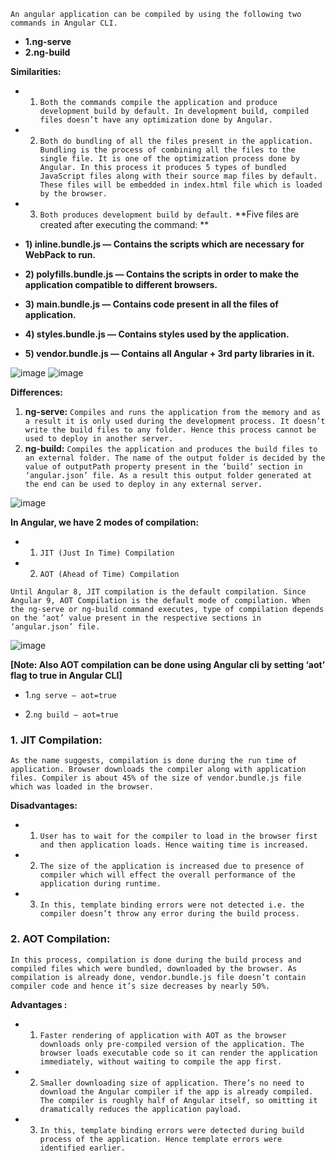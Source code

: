 `An angular application can be compiled by using the following two commands in Angular CLI.`
- **1.ng-serve**
- **2.ng-build**

**Similarities:**

- 1. `Both the commands compile the application and produce development build by default. In development build, compiled files doesn’t have any optimization done by Angular.`
- 2. `Both do bundling of all the files present in the application. Bundling is the process of combining all the files to the single file. It is one of the optimization process done by Angular. In this process it produces 5 types of bundled JavaScript files along with their source map files by default. These files will be embedded in index.html file which is loaded by the browser.`
- 3. `Both produces development build by default.`
**Five files are created after executing the command: **

- **1) inline.bundle.js — Contains the scripts which are necessary for WebPack to run.**
- **2) polyfills.bundle.js — Contains the scripts in order to make the application compatible to different browsers.**
- **3) main.bundle.js — Contains code present in all the files of application.**
- **4) styles.bundle.js — Contains styles used by the application.**
- **5) vendor.bundle.js — Contains all Angular + 3rd party libraries in it.**

![image](https://user-images.githubusercontent.com/53125546/183726994-3419c597-d4e5-430c-bc61-0799a93917a2.png)
![image](https://user-images.githubusercontent.com/53125546/183727064-c62a8d95-64cc-4260-8f90-cd8ea0b6ab82.png)

**Differences:**

1. **ng-serve:** `Compiles and runs the application from the memory and as a result it is only used during the development process. It doesn’t write the build files to any folder. Hence this process cannot be used to deploy in another server.`
2. **ng-build:** `Compiles the application and produces the build files to an external folder. The name of the output folder is decided by the value of outputPath property present in the ‘build’ section in ‘angular.json’ file. As a result this output folder generated at the end can be used to deploy in any external server.`

![image](https://user-images.githubusercontent.com/53125546/183727538-db6e7b9b-83d8-48d1-9e57-a27b90bc255a.png)

**In Angular, we have 2 modes of compilation:**

-  1. `JIT (Just In Time) Compilation`
-  2. `AOT (Ahead of Time) Compilation`

`Until Angular 8, JIT compilation is the default compilation. Since Angular 9, AOT Compilation is the default mode of compilation. When the ng-serve or ng-build command executes, type of compilation depends on the ‘aot’ value present in the respective sections in ‘angular.json’ file.`

![image](https://user-images.githubusercontent.com/53125546/183727894-393464ce-32ab-435a-9a6d-b5ab7bf6443a.png)

**[Note: Also AOT compilation can be done using Angular cli by setting ‘aot’ flag to true in Angular CLI]**

- 1.`ng serve — aot=true`

- 2.`ng build — aot=true`


### 1. JIT Compilation:

`As the name suggests, compilation is done during the run time of application. Browser downloads the compiler along with application files. Compiler is about 45% of the size of vendor.bundle.js file which was loaded in the browser.`

 **Disadvantages:**

- 1. `User has to wait for the compiler to load in the browser first and then application loads. Hence waiting time is increased.`

- 2. `The size of the application is increased due to presence of compiler which will effect the overall performance of the application during runtime.`

- 3. `In this, template binding errors were not detected i.e. the compiler doesn’t throw any error during the build process.`

### 2. AOT Compilation:

`In this process, compilation is done during the build process and compiled files which were bundled, downloaded by the browser. As compilation is already done, vendor.bundle.js file doesn’t contain compiler code and hence it’s size decreases by nearly 50%.`

**Advantages :**

- 1. `Faster rendering of application with AOT as the browser downloads only pre-compiled version of the application. The browser loads executable code so it can render the application immediately, without waiting to compile the app first.`

- 2. `Smaller downloading size of application. There’s no need to download the Angular compiler if the app is already compiled. The compiler is roughly half of Angular itself, so omitting it dramatically reduces the application payload.`

- 3. `In this, template binding errors were detected during build process of the application. Hence template errors were identified earlier.`

